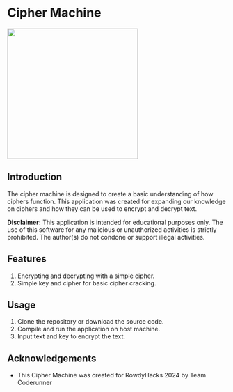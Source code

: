 # Cipher Machine
<img src="dino.png" width="300" height="300" />

## Introduction
The cipher machine is designed to create a basic understanding of how ciphers function. This application was created for expanding our knowledge on ciphers and how they can be used to encrypt and decrypt text.

**Disclaimer:** This application is intended for educational purposes only. The use of this software for any malicious or unauthorized activities is strictly prohibited. The author(s) do not condone or support illegal activities.

## Features
1. Encrypting and decrypting with a simple cipher.
2. Simple key and cipher for basic cipher cracking.

## Usage
1. Clone the repository or download the source code.
2. Compile and run the application on host machine.
3. Input text and key to encrypt the text.

## Acknowledgements
- This Cipher Machine was created for RowdyHacks 2024 by Team Coderunner
